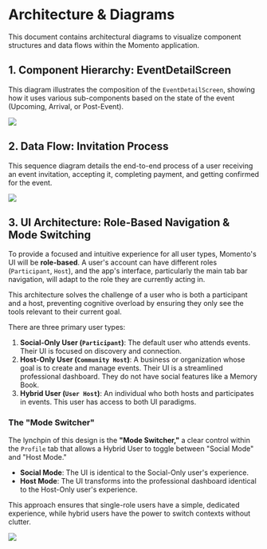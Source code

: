 # Architecture & Diagrams

This document contains architectural diagrams to visualize component structures and data flows within the Momento application.

## 1. Component Hierarchy: EventDetailScreen

This diagram illustrates the composition of the `EventDetailScreen`, showing how it uses various sub-components based on the state of the event (Upcoming, Arrival, or Post-Event).

[![](https://mermaid.ink/svg/pako:eNqdU8FuwjAM_RXlZYuWDRhwK3RUOsZp2m5wGqYkJLaJ2EEOSZTfXwpJlE7apEm-9_vj2IcOegQ7GCO0NfWAKjO-7R2GfV4fV1K4C70L8bQWvjC-v5W8T416J4wD2411eGgXf98b671eFpUeS_uB96yv_G9oU0vOa-lqJ4_f4e_778fP3j5jR_Gg_l3Wz2_Bq4I2-D9l-E5S5eQYJ6WbI3iA-mH9wU4rQy5vUa6hE75l45jU6k5e_58wDkE-w8N1Q2j1G2kC2F4S09c95-Jj0Vd8v1qGgR0K-SjM8m4e0v0Yd0cR5wQW_T3LdDB0zKjJ7z63B5kM171oQ3x6Y4o1kQ92nK8H02k4Nn9F9cWbWkHjVpT4HlY86f-Yw54mJk5hH21I7U_M_hD1Xn_hX8g7z4z-UjYqD59r6649vBHY0fI5hGj6gM8xRzP6D3_C8Rzz4i8B_B1l3l6xP5L1C4gP4D9L3j2hC_24rXbO4iWz0sW6lqC2QvV-w-qKkLZA9X7D_K_h2yB6v2H5f2O7JHq_YflY_d4)](#)

## 2. Data Flow: Invitation Process

This sequence diagram details the end-to-end process of a user receiving an event invitation, accepting it, completing payment, and getting confirmed for the event.

[![](https://mermaid.ink/svg/pako:eNqdVU1vgzAM_SuCnqokBqgNGtA-9MQeadtNCw4h2eIAsZGThE3w75cAJ52mdgkhP_f7vO-d8NBDcYA0RlsDXlSFl-Z1i_5evWwqlfL5e9mC_j18Pq7SjU_QOqY_621t4dO-_vH82e752_X1131v3S5f2-9z-U6-t3_j93v_v-8-x_o4P0_7k35t8T16S_iX-v1_Xf_q9L-Hn10cR_gR8D7p-2t1aV9O2gH-x2wM46J6rW9iW5mR5jU_D11q7G2e_WqY7d_l0yWlO2_yTj1yY_w-Ua996-5Jt9-iX8-e-n24c7F55c7yS5P44T4S2zQc2K2a3TId_h_g5p-Tf2l2xT4-eUf8f2MOMz6b5Sfe-L0F-rYw2qO8eQyN8WbI-bT69-I-a_xP17vP9u_c9b78H8i_84L78H8i_o8h74v_T1g_5b76-yv-F8gfiL7L6fX31v1_5v6nsv6_g_WPs_wP6P2X_Z-z_A_o_Yf9n7P8D-v8C5jJ2dw)](#)

## 3. UI Architecture: Role-Based Navigation & Mode Switching

To provide a focused and intuitive experience for all user types, Momento's UI will be **role-based**. A user's account can have different roles (`Participant`, `Host`), and the app's interface, particularly the main tab bar navigation, will adapt to the role they are currently acting in.

This architecture solves the challenge of a user who is both a participant and a host, preventing cognitive overload by ensuring they only see the tools relevant to their current goal.

There are three primary user types:

1.  **Social-Only User (`Participant`)**: The default user who attends events. Their UI is focused on discovery and connection.
2.  **Host-Only User (`Community Host`)**: A business or organization whose goal is to create and manage events. Their UI is a streamlined professional dashboard. They do not have social features like a Memory Book.
3.  **Hybrid User (`User Host`)**: An individual who both hosts and participates in events. This user has access to both UI paradigms.

### The "Mode Switcher"

The lynchpin of this design is the **"Mode Switcher,"** a clear control within the `Profile` tab that allows a Hybrid User to toggle between "Social Mode" and "Host Mode."

- **Social Mode**: The UI is identical to the Social-Only user's experience.
- **Host Mode**: The UI transforms into the professional dashboard identical to the Host-Only user's experience.

This approach ensures that single-role users have a simple, dedicated experience, while hybrid users have the power to switch contexts without clutter.

[![](https://mermaid.ink/svg/pako:eNqNVM1vgzAM_R_Fp9ZJBqwNGrA-9MQeadtNGw5JsuIAsZFThk3w75cAJ52mdmkhP_f7vO-d8NB9cYA0plsDXlSFl-Z1i35evWwqlfL5e9mC_j18Pq7SjU_QOqY_621t4dO-_vH82e752_X1131v3S5f2-9z-U6-t3_j93v_v-8-x_o4P0_7k35t8T16S_iX-v1_Xf_q9L-Hn10cR_gR8D7p-2t1aV9O2gH-x2wM46J6rW9iW5mR5jU_D11q7G2e_WqY7d_l0yWlO2_yTj1yY_w-Ua996-5Jt9-iX8-e-n24c7F55c7yS5P44T4S2zQc2K2a3TId_h_g5p-Tf2l2xT4-eUf8f2MOMz6b5Sfe-L0F-rYw2qO8eQyN8WbI-bT69-I-a_xP17vP9u_c9b78H8i_84L78H8i_o8h74v_T1g_5b76-yv-F8gfiL7L6fX31v1_5v6nsv6_g_WPs_wP6P2X_Z-z_A_o_Yf9n7P8D-v8Cg753MA)](#)
